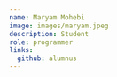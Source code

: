```yaml
---
name: Maryam Mohebi
image: images/maryam.jpeg
description: Student
role: programmer
links:
  github: alumnus
---
```



